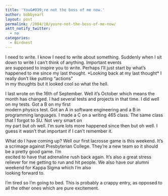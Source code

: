 ```yaml
---
title: 'You&#039;re not the boss of me now.'
author: bobbyearl
layout: post
permalink: /2004/10/youre-not-the-boss-of-me-now/
aktt_notify_twitter:
  - no
categories:
  - Birdnest
---
```

<p class="p1">
  I need to write. I know I need to write about something. Suddenly when I sit down to write I can&#8217;t think of anything. Important events<br /> are supposed to inspire you to write. Perhaps I&#8217;ll just start by what&#8217;s happened to me since my last thought. *Looking back at my last thought* I really don&#8217;t like putting &#8220;actions&#8221;<br /> in my thoughts but it looked cool so what the hell.
</p>

<p class="p1">
  I last wrote on the 16th of September. Well it&#8217;s October which means the month has changed. I had several tests and projects in that time. I did well on my tests. Got a B on my first<br /> modern physics test. Got an A in software engineering and a B in programming languages. I made a C on a writing 465 class. The same class that I forgot to SU. Not very smart on<br /> my part but oh well. I&#8217;m sure lots more happened since then but oh well. I guess it wasn&#8217;t that important if I can&#8217;t remember it.
</p>

<p class="p1">
  What do I have coming up? Well our first lacrosse game is this weekend. It&#8217;s a scrimage against Presbyterian College. They&#8217;re a new team so it should be a pretty good game. I&#8217;m<br /> excited to have that adrenaline rush back again. It&#8217;s also a great stress reliever for me getting to run and hit people. We also have our alumni weekend for Kappa Sigma which I&#8217;m also<br /> looking forward to.
</p>

<p class="p1">
  I&#8217;m tired so I&#8217;m going to bed. This is probably a crappy entry, as opposed to all the other ones which are pure excitement.
</p>